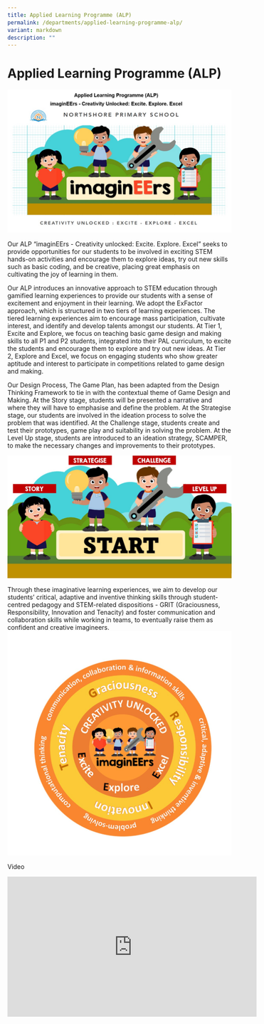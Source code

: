 ```yaml
---
title: Applied Learning Programme (ALP)
permalink: /departments/applied-learning-programme-alp/
variant: markdown
description: ""
---
```

# **Applied Learning Programme (ALP)**


![](/images/ALP_Pic00.jpg)

Our ALP “imaginEErs - Creativity unlocked: Excite. Explore. Excel” seeks to provide opportunities for our students to be involved in exciting STEM hands-on activities and encourage them to explore ideas, try out new skills such as basic coding, and be creative, placing great emphasis on cultivating the joy of learning in them. 

Our ALP introduces an innovative approach to STEM education through gamified learning experiences to provide our students with a sense of excitement and enjoyment in their learning. We adopt the ExFactor approach, which is structured in two tiers of learning experiences. The tiered learning experiences aim to encourage mass participation, cultivate interest, and identify and develop talents amongst our students.  At Tier 1, Excite and Explore, we focus on teaching basic game design and making skills to all P1 and P2 students, integrated into their PAL curriculum, to excite the students and encourage them to explore and try out new ideas.  At Tier 2, Explore and Excel, we focus on engaging students who show greater aptitude and interest to participate in competitions related to game design and making.   

Our Design Process, The Game Plan, has been adapted from the Design Thinking Framework to tie in with the contextual theme of Game Design and Making.  At the Story stage, students will be presented a narrative and where they will have to emphasise and define the problem.  At the Strategise stage, our students are involved in the ideation process to solve the problem that was identified.  At the Challenge stage, students create and test their prototypes, game play and suitability in solving the problem.  At the Level Up stage, students are introduced to an ideation strategy, SCAMPER, to make the necessary changes and improvements to their prototypes.  

![](/images/ALP_Pic02.jpg)

Through these imaginative learning experiences, we aim to develop our students’ critical, adaptive and inventive thinking skills through student-centred pedagogy and STEM-related dispositions - GRIT (Graciousness, Responsibility, Innovation and Tenacity) and foster communication and collaboration skills while working in teams, to eventually raise them as confident and creative imagineers. 
![](/images/ALP_Pic03.jpg)  

Video
<iframe width="560" height="315" src="https://www.youtube.com/embed/t_BQBfw5n5w?wmode=transparent&amp;playlist=t_BQBfw5n5w&amp;loop=1" title="YouTube video player" frameborder="0" allow="accelerometer; autoplay; clipboard-write; encrypted-media; gyroscope; picture-in-picture" allowfullscreen=""></iframe>    